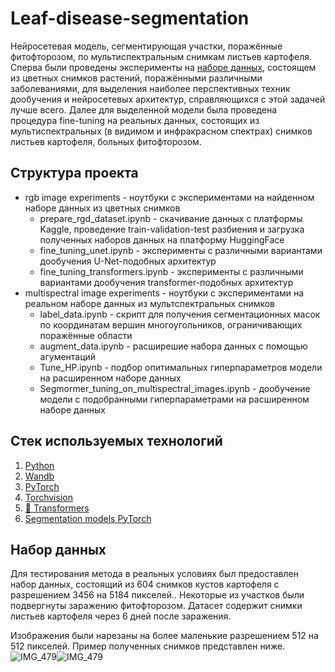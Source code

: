 # Leaf-disease-segmentation
Нейросетевая модель, сегментирующая участки, поражённые фитофторозом, по мультиспектральным снимкам листьев картофеля. 
Сперва были проведены эксперименты на [наборе данных](https://www.kaggle.com/datasets/fakhrealam9537/leaf-disease-segmentation-dataset), состоящем из цветных снимков растений, поражёнными различными заболеваниями, для выделения наиболее перспективных техник дообучения и нейросетевых архитектур, справляющихся с этой задачей лучше всего. Далее для выделенной модели была проведена процедура fine-tuning на реальных данных, состоящих из мультиспектральных (в видимом и инфракрасном спектрах) снимков листьев картофеля, больных фитофторозом.
## Структура проекта
* rgb image experiments - ноутбуки с экспериментами на найденном наборе данных из цветных снимков
    * prepare_rgd_dataset.ipynb - скачивание данных с платформы Kaggle, проведение train-validation-test разбиения и загрузка полученных наборов данных на платформу HuggingFace
    * fine_tuning_unet.ipynb - эксперименты с различными вариантами дообучения U-Net-подобных архитектур
    * fine_tuning_transformers.ipynb - эксперименты с различными вариантами дообучения transformer-подобных архитектур
* multispectral image experiments - ноутбуки с экспериментами на реальном наборе данных из мультспектральных снимков
    * label_data.ipynb - скрипт для получения сегментационных масок по координатам вершин многоугольников, ограничивающих поражённые области
    * augment_data.ipynb - расширешие набора данных с помощью агументаций
    * Tune_HP.ipynb - подбор опитимальных гиперпараметров модели на расширенном наборе данных
    * Segmormer_tuning_on_multispectral_images.ipynb - дообучение модели с подобранными гиперпараметрами на расширенном наборе данных
## Стек используемых технологий
1. [Python](https://www.python.org/)
2. [Wandb](https://wandb.ai/site)
3. [PyTorch](https://pytorch.org/docs/stable/index.html)
4. [Torchvision](https://pytorch.org/vision/stable/index.html)
5. [🤗 Transformers](https://huggingface.co/docs/transformers/index)
6. [Segmentation models PyTorch](https://smp.readthedocs.io/en/latest/)
## Набор данных
Для тестирования метода в реальных условиях был предоставлен набор данных, состоящий из 604 снимков кустов картофеля с разрешением 3456 на 5184 пикселей.. Некоторые из участков были подвергнуты заражению фитофторозом. Датасет содержит снимки листьев картофеля через 6 дней после заражения. 

Изображения были нарезаны на более маленькие разрешением 512 на 512 пикселей. Пример полученных снимков представлен ниже.
![IMG_479](https://github.com/AlexanderNikitin2207/Leaf-disease-segmentation/assets/113451350/4638d717-d2ea-4e8b-8567-552b8f0b5b29)![IMG_479](https://github.com/AlexanderNikitin2207/Leaf-disease-segmentation/assets/113451350/ff39f90d-9200-416e-b679-2dbc92952055)
